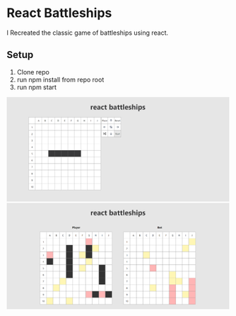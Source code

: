 # React Battleships

I Recreated the classic game of battleships using react. 

## Setup
1. Clone repo
2. run npm install from repo root
3. run npm start


![image](./ReadMeImages/image.PNG)
![image](./ReadMeImages/image0.PNG)
